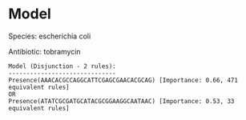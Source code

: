 
# Model

Species: escherichia coli

Antibiotic: tobramycin

```
Model (Disjunction - 2 rules):
------------------------------
Presence(AAACACGCCAGGCATTCGAGCGAACACGCAG) [Importance: 0.66, 471 equivalent rules]
OR
Presence(ATATCGCGATGCATACGCGGAAGGCAATAAC) [Importance: 0.53, 33 equivalent rules]

```

